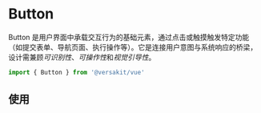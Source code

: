 # Button

Button 是用户界面中承载交互行为的基础元素，通过点击或触摸触发特定功能（如提交表单、导航页面、执行操作等）。它是连接用户意图与系统响应的桥梁，设计需兼顾*可识别性*、*可操作性*和*视觉引导性*。

```typescript
import { Button } from '@versakit/vue'
```

## 使用

<demo vue="./example/index.vue" />

